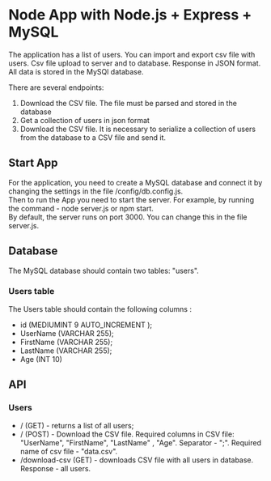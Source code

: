 # Node App with Node.js + Express + MySQL

The application has a list of users. You can import and export csv file with users. Csv file upload to server and to database. Response in JSON format. All data is stored in the MySQl database. <br />

There are several endpoints:

1. Download the CSV file. The file must be parsed and stored in the database
2. Get a collection of users in json format
3. Download the CSV file. It is necessary to serialize a collection of users from the database to a CSV file and send it.


## Start App

For the application, you need to create a MySQL database and connect it by changing the settings in the file /config/db.config.js. <br />
Then to run the App you need to start the server. For example, by running the command - node server.js or npm start. <br />
By default, the server runs on port 3000. You can change this in the file server.js.


## Database

The MySQL database should contain two tables: "users".

### Users table
The Users table should contain the following columns :
- id (MEDIUMINT 9 AUTO_INCREMENT );
- UserName (VARCHAR 255);
- FirstName (VARCHAR 255);
- LastName (VARCHAR 255);
- Age (INT 10)


## API

### Users
- / (GET) - returns a list of all users;
- / (POST) - Download the CSV file. Required columns in CSV file: "UserName", "FirstName", "LastName" , "Age". Separator - ";". Required name of csv file - "data.csv".
- /download-csv (GET) - downloads CSV file with all users in database. Response - all users.






